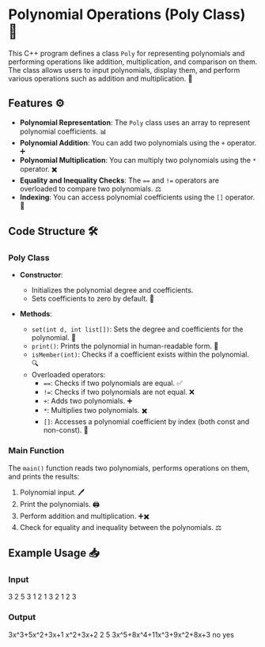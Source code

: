 # Polynomial Operations (Poly Class) 📐

This C++ program defines a class `Poly` for representing polynomials and performing operations like addition, multiplication, and comparison on them. The class allows users to input polynomials, display them, and perform various operations such as addition and multiplication. 🚀

## Features ⚙️

- **Polynomial Representation**: The `Poly` class uses an array to represent polynomial coefficients. 📊
- **Polynomial Addition**: You can add two polynomials using the `+` operator. ➕
- **Polynomial Multiplication**: You can multiply two polynomials using the `*` operator. ✖️
- **Equality and Inequality Checks**: The `==` and `!=` operators are overloaded to compare two polynomials. ⚖️
- **Indexing**: You can access polynomial coefficients using the `[]` operator. 🔢

## Code Structure 🛠️

### Poly Class

- **Constructor**: 
  - Initializes the polynomial degree and coefficients. 
  - Sets coefficients to zero by default. 🔧
  
- **Methods**:
  - `set(int d, int list[])`: Sets the degree and coefficients for the polynomial. 📝
  - `print()`: Prints the polynomial in human-readable form. 📜
  - `isMember(int)`: Checks if a coefficient exists within the polynomial. 🔍
  - Overloaded operators:
    - `==`: Checks if two polynomials are equal. ✅
    - `!=`: Checks if two polynomials are not equal. ❌
    - `+`: Adds two polynomials. ➕
    - `*`: Multiplies two polynomials. ✖️
    - `[]`: Accesses a polynomial coefficient by index (both const and non-const). 🔢

### Main Function

The `main()` function reads two polynomials, performs operations on them, and prints the results:

1. Polynomial input. 🖊️
2. Print the polynomials. 🖨️
3. Perform addition and multiplication. ➕✖️
4. Check for equality and inequality between the polynomials. ⚖️<br>

## Example Usage 📥

### Input

3 2 5 3 1 2 1 3 2 1 2 3<br>

### Output

3x^3+5x^2+3x+1 x^2+3x+2 2 5 3x^5+8x^4+11x^3+9x^2+8x+3 no yes


